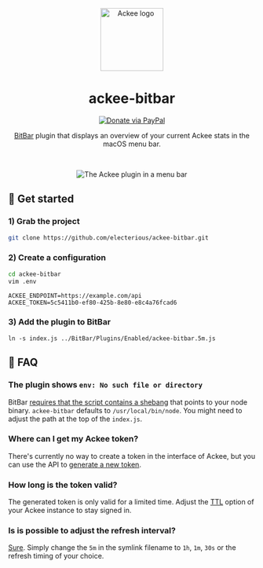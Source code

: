 <div align="center">

<img src="https://s.electerious.com/images/ackee-bitbar/icon.png" title="Ackee" alt="Ackee logo" width="128">

# ackee-bitbar

[![Donate via PayPal](https://img.shields.io/badge/paypal-donate-009cde.svg)](https://www.paypal.com/cgi-bin/webscr?cmd=_s-xclick&hosted_button_id=CYKBESW577YWE)

[BitBar](https://github.com/matryer/bitbar) plugin that displays an overview of your current Ackee stats in the macOS menu bar.

<br/>

![The Ackee plugin in a menu bar](https://s.electerious.com/images/ackee-bitbar/readme.png)

</div>

## 🚀 Get started

### 1) Grab the project

```sh
git clone https://github.com/electerious/ackee-bitbar.git
```

### 2) Create a configuration

```sh
cd ackee-bitbar
vim .env
```

```
ACKEE_ENDPOINT=https://example.com/api
ACKEE_TOKEN=5c5411b0-ef80-425b-8e80-e8c4a76fcad6
```

### 3) Add the plugin to BitBar

```
ln -s index.js ../BitBar/Plugins/Enabled/ackee-bitbar.5m.js
```

## 💭 FAQ

### The plugin shows `env: No such file or directory`

BitBar [requires that the script contains a shebang](https://github.com/matryer/bitbar#tested-languages) that points to your node binary. `ackee-bitbar` defaults to `/usr/local/bin/node`. You might need to adjust the path at the top of the `index.js`.

### Where can I get my Ackee token?

There's currently no way to create a token in the interface of Ackee, but you can use the API to [generate a new token](https://github.com/electerious/Ackee/blob/master/docs/API.md#creating-a-token).

### How long is the token valid?

The generated token is only valid for a limited time. Adjust the [TTL](https://github.com/electerious/Ackee/blob/master/docs/Options.md#ttl) option of your Ackee instance to stay signed in.

### Is is possible to adjust the refresh interval?

[Sure](https://github.com/matryer/bitbar#using-symlinks). Simply change the `5m` in the symlink filename to `1h`, `1m`, `30s` or the refresh timing of your choice.